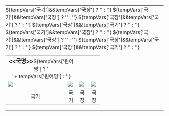 <table style="border:2px solid ${tempVars['테두리색'] || tempVars['배경색']}"><tr><td style="padding:0;">
<table style="width:300px;">
    <tr>
        <td colspan="2" style="background:<<배경색>>;color:<<글자색>>;text-align:center;"><b style="font-size:18px;"><<국명>></b>${tempVars['원어명'] ? '<br>' + tempVars['원어명'] : ''}</td>
    </tr>
    <tr>
        ${tempVars['국기']&&tempVars['국장'] ? '<td><img src="imgs/<<국기>>"></td>' : ''}
        ${tempVars['국기']&&!tempVars['국장'] ? '<td colspan="2"><img src="imgs/<<국기>>"></td>' : ''}
        ${tempVars['국장']&&tempVars['국기'] ? '<td><img src="imgs/<<국장>>"></td>' : ''}
        ${tempVars['국장']&&!tempVars['국기'] ? '<td colspan="2"><img src="imgs/<<국장>>"></td>' : ''}
    </tr>
    <tr style="background-color:${tempVars['테두리색'] || tempVars['배경색']};color:<<글자색>>;text-align:center;">
        ${tempVars['국기']&&tempVars['국장'] ? '<td>국기</td>' : ''}
        ${tempVars['국기']&&!tempVars['국장'] ? '<td colspan="2">국기</td>' : ''}
        ${tempVars['국장']&&tempVars['국기'] ? '<td>국장</td>' : ''}
        ${tempVars['국장']&&!tempVars['국기'] ? '<td colspan="2">국장</td>' : ''}
    </tr>
</table>
</td></tr></table>